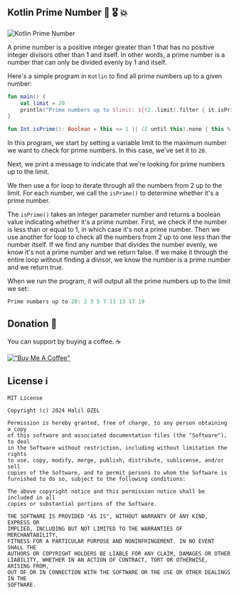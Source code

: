 ## Kotlin Prime Number 🔢 🎖️ 💥

![Kotlin Prime Number](https://www.zealousweb.com/wp-content/uploads/2020/05/Banner-2.jpg)

A prime number is a positive integer greater than 1 that has no positive integer divisors other than 1 and itself. In other words, a prime number is a number that can only be divided evenly by 1 and itself.

Here's a simple program in `Kotlin` to find all prime numbers up to a given number:

```kotlin
fun main() {
    val limit = 20
    println("Prime numbers up to $limit: ${(2..limit).filter { it.isPrime() }.joinToString(", ")}")
}

fun Int.isPrime(): Boolean = this <= 1 || (2 until this).none { this % it == 0 }
```
In this program, we start by setting a variable limit to the maximum number we want to check for prime numbers. In this case, we've set it to `20`.

Next, we print a message to indicate that we're looking for prime numbers up to the limit.

We then use a for loop to iterate through all the numbers from 2 up to the limit. For each number, we call the `isPrime()` to determine whether it's a prime number.

The `isPrime()` takes an integer parameter number and returns a boolean value indicating whether it's a prime number. First, we check if the number is less than or equal to 1, in which case it's not a prime number. Then we use another for loop to check all the numbers from 2 up to one less than the number itself. If we find any number that divides the number evenly, we know it's not a prime number and we return false. If we make it through the entire loop without finding a divisor, we know the number is a prime number and we return true.

When we run the program, it will output all the prime numbers up to the limit we set:

```kotlin
Prime numbers up to 20: 2 3 5 7 11 13 17 19
```
## Donation 💸

You can support by buying a coffee. ☕️

[!["Buy Me A Coffee"](https://www.buymeacoffee.com/assets/img/custom_images/orange_img.png)](https://www.buymeacoffee.com/halilozel1903)


## License ℹ️
```
MIT License

Copyright (c) 2024 Halil OZEL

Permission is hereby granted, free of charge, to any person obtaining a copy
of this software and associated documentation files (the "Software"), to deal
in the Software without restriction, including without limitation the rights
to use, copy, modify, merge, publish, distribute, sublicense, and/or sell
copies of the Software, and to permit persons to whom the Software is
furnished to do so, subject to the following conditions:

The above copyright notice and this permission notice shall be included in all
copies or substantial portions of the Software.

THE SOFTWARE IS PROVIDED "AS IS", WITHOUT WARRANTY OF ANY KIND, EXPRESS OR
IMPLIED, INCLUDING BUT NOT LIMITED TO THE WARRANTIES OF MERCHANTABILITY,
FITNESS FOR A PARTICULAR PURPOSE AND NONINFRINGEMENT. IN NO EVENT SHALL THE
AUTHORS OR COPYRIGHT HOLDERS BE LIABLE FOR ANY CLAIM, DAMAGES OR OTHER
LIABILITY, WHETHER IN AN ACTION OF CONTRACT, TORT OR OTHERWISE, ARISING FROM,
OUT OF OR IN CONNECTION WITH THE SOFTWARE OR THE USE OR OTHER DEALINGS IN THE
SOFTWARE.
```